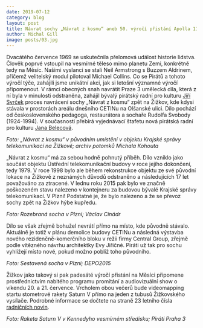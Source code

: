 ```yaml
---
date: 2019-07-12
category: blog
layout: post
title: Návrat sochy „Návrat z kosmu“ aneb 50. výročí přistání Apolla 11 na Měsíci
author: Michal Gill
image: posts/03.jpg
---
```


Dvacátého července 1969 se uskutečnila přelomová událost historie lidstva. Člověk poprvé vstoupil na vesmírné těleso mimo planetu Zemi, konkrétně tedy na Měsíc. Našimi vyslanci se stali Neil Armstrong s Buzzem Aldrinem, přičemž velitelský modul pilotoval Michael Collins.
Co se Pirátů a tohoto výročí týče, zahájili jsme unikátní akci, jak si letošní významné výročí připomenout. V rámci obecných snah navrátit Praze 3 umělecká díla, která z ní byla v minulosti odstraněna, zahájil bývalý pirátský radní pro kulturu [Jiří Svrček](https://praha3.pirati.cz/lide/jiri-svrcek/) proces navrácení sochy „Návrat z kosmu“ zpět na Žižkov, kde kdysi stávala v prostorách areálu dnešního CETINu na Olšanské ulici. Dílo pochází od československého pedagoga, restaurátora a sochaře Rudolfa Svobody (1924-1994). V současnosti přebírá vyjednávací štafetu nová pirátská radní pro kulturu [Jana Belecová](https://praha3.pirati.cz/lide/jana-belecova/).

  
*Foto: „Návrat z kosmu“ v původním umístění v objektu Krajské správy telekomunikací na Žižkově; archiv potomků Michala Kohouta*

„Návrat z kosmu“ má za sebou hodně pohnutý příběh. Dílo vzniklo jako součást objektu Ústřední telekomunikační budovy v roce jejího dokončení, tedy 1979. V roce 1998 bylo ale během rekonstrukce objektu ze své původní lokace na Žižkově z neznámých důvodů odstraněno a následujících 17 let považováno za ztracené. V lednu roku 2015 pak bylo ve značně poškozeném stavu nalezeno v kontejneru za budovou bývalé Krajské správy telekomunikací. V Plzni! Podstatné je, že bylo nalezeno a že se převoz sochy zpět na Žižkov hýbe kupředu.


*Foto: Rozebraná socha v Plzni; Václav Cinádr*

Dílo se však zřejmě bohužel nevrátí přímo na místo, kde původně stávalo. Aktuálně je totiž v plánu demolice budovy CETINu a následná výstavba nového rezidenčně-komerčního bloku v režii firmy Central Group, zřejmě podle vítězného návrhu architektky Evy Jiřičné. Piráti už tak pro sochu vyhlížejí místo nové, pokud možno poblíž toho původního.


*Foto: Sestavená socha v Plzni; DEPO2015*

Žižkov jako takový si pak padesáté výročí přistání na Měsíci připomene prostřednictvím nabitého programu promítání a audiovizuální show o víkendu 20. a 21. července. Vrcholem obou večerů bude videomapping startu stometrové rakety Saturn V přímo na jeden z tubusů Žižkovského vysílače. Podrobné informace se dočtete na straně 23 letního čísla [radničních novin](https://www.praha3.cz/getFile/case:show/id:887441).


*Foto: Raketa Saturn V v Kennedyho vesmírném středisku; Piráti Praha 3*


